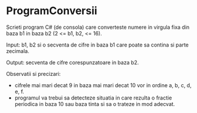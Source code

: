 # ProgramConversii

Scrieti program C# (de consola) care converteste numere in virgula fixa din baza b1 in baza b2 (2 <= b1, b2, <= 16). 

Input: b1, b2 si o secventa de cifre in baza b1 care poate sa contina si parte zecimala. 

Output: secventa de cifre corespunzatoare in baza b2. 

Observatii si precizari:

- cifrele mai mari decat 9 in baza mai mari decat 10 vor in ordine a, b, c, d, e, f. 
- programul va trebui sa detecteze situatia in care rezulta o fractie periodica in baza 10 sau baza tinta si sa o trateze in mod adecvat. 
